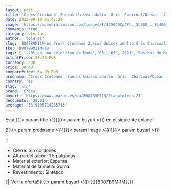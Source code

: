 ```yaml
---
layout: post
title: 'Crocs Crocband  Zuecos Unisex adulto  Gris  Charcoal/Ocean   41/42 EU'
date: 2023-09-10 01:42:29
image: 'https://m.media-amazon.com/images/I/31504DCp4PL._SL500_._SL400_.jpg'
comments: true
category: ofertas
author: 'tole.es'
slug: 'B007B9MI1M-es Crocs Crocband Zuecos Unisex adulto Gris Charcoal/Ocean...'
sku: 'B007B9MI1M-es'
tags: [ '-20% en una selección de Moda','03','05','2021','Básicos de Moda','Días de Moda','Días de primavera, hasta -50%','Ideas para regalos en Moda y Accesorios','Moda','Moda Hombre','Rebajas en zapatos hombre','Rebajas en zapatos mujer','Self Service','Special Features Stores','Zapatos para hombre','Zuecos y mules para hombre','crocs','zuecos','🇪🇸', ]
actualPrice: 38.49 EUR
currency: EUR
price: 38.49
comparePrice: 54.99 EUR
prodname: 'Crocs Crocband  Zuecos Unisex adulto  Gris  Charcoal/Ocean   41/42 EU'
country: 'es'
flag: '🇪🇸'
brand: 'Crocs'
buyurl: 'https://www.amazon.es/dp/B007B9MI1M/?tag=tolees-21'
descuento: '30.01'
average: '35.9505714285713'
---
```


Está [{{< param title >}}]({{< param buyurl >}}) en el siguiente enlace!

[![{{< param prodname >}}]({{< param image >}})]({{< param buyurl >}})

ℹ️:

- Cierre: Sin cordones
- Altura del tacón: 1.5 pulgadas
- Material exterior: Espuma
- Material de la suela: Goma
- Revestimiento: Sintético

[🛒 Ver la oferta!!]({{< param buyurl >}})
{{<world>}}B007B9MI1M{{</world>}}
